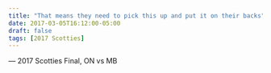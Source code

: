 ```yaml
---
title: "That means they need to pick this up and put it on their backs"
date: 2017-03-05T16:12:00-05:00
draft: false
tags: [2017 Scotties]
---
```

— 2017 Scotties Final, ON vs MB
<!--more--> 

